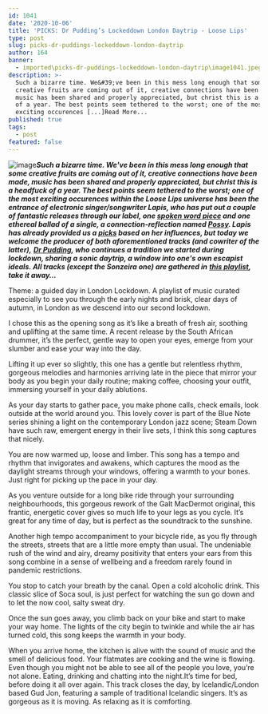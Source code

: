 ```yaml
---
id: 1041
date: '2020-10-06'
title: 'PICKS: Dr Pudding’s Lockeddown London Daytrip - Loose Lips'
type: post
slug: picks-dr-puddings-lockeddown-london-daytrip
author: 164
banner:
  - imported\picks-dr-puddings-lockeddown-london-daytrip\image1041.jpeg
description: >-
  Such a bizarre time. We&#39;ve been in this mess long enough that some
  creative fruits are coming out of it, creative connections have been made,
  music has been shared and properly appreciated, but christ this is a headfuck
  of a year. The best points seem tethered to the worst; one of the most
  exciting occurences [...]Read More...
published: true
tags:
  - post
featured: false
---
```

![image](../imported\picks-dr-puddings-lockeddown-london-daytrip\image1041.jpeg)**_Such a bizarre time. We've been in this mess long enough that some creative fruits are coming out of it, creative connections have been made, music has been shared and properly appreciated, but christ this is a headfuck of a year. The best points seem tethered to the worst; one of the most exciting occurences within the Loose Lips universe has been the entrance of electronic singer/songwriter Lapis, who has put out a couple of fantastic releases through our label, one [spoken word piece](https://looselips123.bandcamp.com/track/lapis-within-all-things-prod-dr-pudding) and one ethereal ballad of a single, a connection-reflection named [Possy](https://looselips123.bandcamp.com/album/ll019-possy). Lapis has already provided us a [picks](http://loose-lips.co.uk/blog/picks-lapis-inspirations) based on her influences, but today we welcome the producer of both aforementioned tracks (and cowriter of the latter),_** [**_Dr Pudding_**](https://www.instagram.com/dr_pudding/)**_, who continues a tradition we started during lockdown, sharing a sonic daytrip, a window into one's own escapist ideals. All tracks (except the Sonzeira one) are gathered in_** [**_this playlist_**](https://open.spotify.com/playlist/7qSHjNAfdgE1KiTYUEHEeb?si=e50yQBgiTB2MkK_z8A3esA)**_, take it away…_** 

Theme: a guided day in London Lockdown. A playlist of music curated especially to see you through the early nights and brisk, clear days of autumn, in London as we descend into our second lockdown. 

I chose this as the opening song as it’s like a breath of fresh air, soothing and uplifting at the same time. A recent release by the South African drummer, it’s the perfect, gentle way to open your eyes, emerge from your slumber and ease your way into the day. 

Lifting it up ever so slightly, this one has a gentle but relentless rhythm, gorgeous melodies and harmonies arriving late in the piece that mirror your body as you begin your daily routine; making coffee, choosing your outfit, immersing yourself in your daily ablutions. 

As your day starts to gather pace, you make phone calls, check emails, look outside at the world around you. This lovely cover is part of the Blue Note series shining a light on the contemporary London jazz scene; Steam Down have such raw, emergent energy in their live sets, I think this song captures that nicely. 

You are now warmed up, loose and limber. This song has a tempo and rhythm that invigorates and awakens, which captures the mood as the daylight streams through your windows, offering a warmth to your bones. Just right for picking up the pace in your day. 

As you venture outside for a long bike ride through your surrounding neighbourhoods, this gorgeous rework of the Galt MacDermot original, this frantic, energetic cover gives so much life to your legs as you cycle. It’s great for any time of day, but is perfect as the soundtrack to the sunshine.

Another high tempo accompaniment to your bicycle ride, as you fly through the streets, streets that are a little more empty than usual. The undeniable rush of the wind and airy, dreamy positivity that enters your ears from this song combine in a sense of wellbeing and a freedom rarely found in pandemic restrictions. 

You stop to catch your breath by the canal. Open a cold alcoholic drink. This classic slice of Soca soul, is just perfect for watching the sun go down and to let the now cool, salty sweat dry.

Once the sun goes away, you climb back on your bike and start to make your way home. The lights of the city begin to twinkle and while the air has turned cold, this song keeps the warmth in your body.

When you arrive home, the kitchen is alive with the sound of music and the smell of delicious food. Your flatmates are cooking and the wine is flowing. Even though you might not be able to see all of the people you love, you’re not alone. Eating, drinking and chatting into the night.It’s time for bed, before doing it all over again. This track closes the day, by Icelandic/London based Gud Jon, featuring a sample of traditional Icelandic singers. It’s as gorgeous as it is moving. As relaxing as it is comforting.